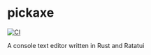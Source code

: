 # pickaxe

[![CI](https://github.com/ismailarilik/pickaxe/workflows/CI/badge.svg)](https://github.com/ismailarilik/pickaxe/actions)

A console text editor written in Rust and Ratatui
